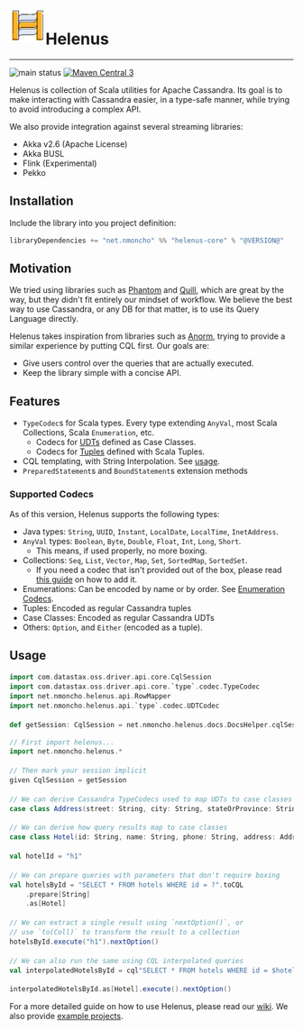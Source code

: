 <img align="left" width="64px" height="64px" src="docs/logo.svg"/>

# Helenus

---

![main status](https://github.com/nMoncho/helenus/actions/workflows/main.yaml/badge.svg)
[![Maven Central 3](https://maven-badges.herokuapp.com/maven-central/net.nmoncho/helenus-core_3/badge.svg)](https://maven-badges.herokuapp.com/maven-central/net.nmoncho/helenus-core_3)

Helenus is collection of Scala utilities for Apache Cassandra. Its goal is to
make interacting with Cassandra easier, in a type-safe manner, while trying to
avoid introducing a complex API.

We also provide integration against several streaming libraries:

- Akka v2.6 (Apache License)
- Akka BUSL
- Flink (Experimental)
- Pekko

## Installation

Include the library into you project definition:

```scala
libraryDependencies += "net.nmoncho" %% "helenus-core" % "@VERSION@"
```

## Motivation

We tried using libraries such as [Phantom](https://outworkers.github.io/phantom/) and [Quill](https://github.com/zio/zio-quill),
which are great by the way, but they didn't fit entirely our mindset of workflow.
We believe the best way to use Cassandra,  or any DB for that matter, is to use its
Query Language directly.

Helenus takes inspiration from libraries such as [Anorm](https://github.com/playframework/anorm), trying to provide a
similar experience by putting CQL first. Our goals are:

- Give users control over the queries that are actually executed.
- Keep the library simple with a concise API.

## Features

 - `TypeCodec`s for Scala types. Every type extending `AnyVal`, most Scala Collections, Scala `Enumeration`, etc.
   - Codecs for [UDTs](https://docs.datastax.com/en/cql-oss/3.3/cql/cql_using/useCreateUDT.html) defined as Case Classes.
   - Codecs for [Tuples](https://docs.datastax.com/en/cql-oss/3.3/cql/cql_using/useCreateTableTuple.html) defined with Scala Tuples.
 - CQL templating, with String Interpolation. See [usage](#usage).
 - `PreparedStatement`s and `BoundStatement`s extension methods

### Supported Codecs

As of this version, Helenus supports the following types:

- Java types: `String`, `UUID`, `Instant`, `LocalDate`, `LocalTime`, `InetAddress`.
- `AnyVal` types: `Boolean`, `Byte`, `Double`, `Float`, `Int`, `Long`, `Short`.
  - This means, if used properly, no more boxing.
- Collections: `Seq`, `List`, `Vector`, `Map`, `Set`, `SortedMap`, `SortedSet`.
  - If you need a codec that isn't provided out of the box, please read [this guide](https://github.com/nMoncho/helenus/wiki/Codecs#where-is-the-typecodec-for-x-collection) on how to add it.
- Enumerations: Can be encoded by name or by order. See [Enumeration Codecs](#enumeration-codecs).
- Tuples: Encoded as regular Cassandra tuples
- Case Classes: Encoded as regular Cassandra UDTs
- Others: `Option`, and `Either` (encoded as a tuple).


## Usage

```scala mdoc:invisible
import com.datastax.oss.driver.api.core.CqlSession
import com.datastax.oss.driver.api.core.`type`.codec.TypeCodec
import net.nmoncho.helenus.api.RowMapper
import net.nmoncho.helenus.api.`type`.codec.UDTCodec

def getSession: CqlSession = net.nmoncho.helenus.docs.DocsHelper.cqlSession
```

```scala mdoc
// First import helenus...
import net.nmoncho.helenus.*

// Then mark your session implicit
given CqlSession = getSession

// We can derive Cassandra TypeCodecs used to map UDTs to case classes
case class Address(street: String, city: String, stateOrProvince: String, postalCode: String, country: String) derives UDTCodec

// We can derive how query results map to case classes
case class Hotel(id: String, name: String, phone: String, address: Address, pois: Set[String]) derives RowMapper

val hotelId = "h1"

// We can prepare queries with parameters that don't require boxing
val hotelsById = "SELECT * FROM hotels WHERE id = ?".toCQL
    .prepare[String]
    .as[Hotel]

// We can extract a single result using `nextOption()`, or
// use `to(Coll)` to transform the result to a collection
hotelsById.execute("h1").nextOption()

// We can also run the same using CQL interpolated queries
val interpolatedHotelsById = cql"SELECT * FROM hotels WHERE id = $hotelId"

interpolatedHotelsById.as[Hotel].execute().nextOption()
```

For a more detailed guide on how to use Helenus, please read our [wiki](https://github.com/nMoncho/helenus3/wiki). We also provide
[example projects](https://github.com/nMoncho/helenus3-examples).
